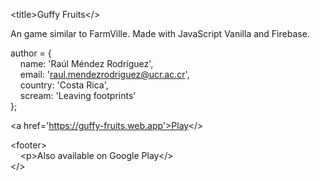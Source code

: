 &lt;title&gt;Guffy Fruits&lt;/&gt;

An game similar to FarmVille.
Made with JavaScript Vanilla and Firebase.

author = {<br>
	&nbsp;&nbsp;&nbsp;&nbsp;name: 'Raúl Méndez Rodríguez',<br>
	&nbsp;&nbsp;&nbsp;&nbsp;email: 'raul.mendezrodriguez@ucr.ac.cr',<br>
	&nbsp;&nbsp;&nbsp;&nbsp;country: 'Costa Rica',<br>
	&nbsp;&nbsp;&nbsp;&nbsp;scream: 'Leaving footprints'<br>
};

&lt;a href='https://guffy-fruits.web.app'>Play</&gt;

&lt;footer&gt;<br>
  &nbsp;&nbsp;&nbsp;&nbsp;&lt;p&gt;Also available on Google Play&lt;/&gt;<br>
&lt;/&gt;

